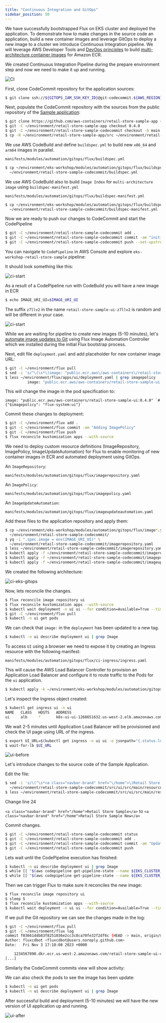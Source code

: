 ```yaml
---
title: "Continuous Integration and GitOps"
sidebar_position: 50
---
```


We have successfully bootstrapped Flux on EKS cluster and deployed the application. To demonstrate how to make changes in the source code an application, build a new container images and leverage GitOps to deploy a new image to a cluster we introduce Continuous Integration pipeline. We will leverage AWS Developer Tools and [DevOps principles](https://aws.amazon.com/devops/what-is-devops/) to build [multi-architecture container images](https://aws.amazon.com/blogs/containers/introducing-multi-architecture-container-images-for-amazon-ecr/) for Amazon ECR.

We created Continuous Integration Pipeline during the prepare environment step and now we need to make it up and running.

![CI](assets/ci-multi-arch.webp)

First, clone CodeCommit repository for the application sources:

```bash
$ git clone ssh://${GITOPS_IAM_SSH_KEY_ID}@git-codecommit.${AWS_REGION}.amazonaws.com/v1/repos/${EKS_CLUSTER_NAME}-retail-store-sample ~/environment/retail-store-sample-codecommit
```

Next, populate the CodeCommit repository with the sources from the public repository of the [Sample application](https://github.com/aws-containers/retail-store-sample-app):

```bash
$ git clone https://github.com/aws-containers/retail-store-sample-app ~/environment/retail-store-sample-app
$ git -C ~/environment/retail-store-sample-app checkout 0.4.0
$ git -C ~/environment/retail-store-sample-codecommit checkout -b main
$ cp -R ~/environment/retail-store-sample-app/src ~/environment/retail-store-sample-codecommit
```

We use AWS CodeBuild and define `buildspec.yml` to build new `x86_64` and `arm64` images in parallel.

```file
manifests/modules/automation/gitops/flux/buildspec.yml
```

```bash
$ cp ~/environment/eks-workshop/modules/automation/gitops/flux/buildspec.yml \
  ~/environment/retail-store-sample-codecommit/buildspec.yml
```

We use AWS CodeBuild also to build `Image Index` for `multi-architecture image` using `buildspec-manifest.yml`

```file
manifests/modules/automation/gitops/flux/buildspec-manifest.yml
```

```bash
$ cp ~/environment/eks-workshop/modules/automation/gitops/flux/buildspec-manifest.yml \
  ~/environment/retail-store-sample-codecommit/buildspec-manifest.yml
```

Now we are ready to push our changes to CodeCommit and start the CodePipeline

```bash
$ git -C ~/environment/retail-store-sample-codecommit add .
$ git -C ~/environment/retail-store-sample-codecommit commit -am "initial commit"
$ git -C ~/environment/retail-store-sample-codecommit push --set-upstream origin main
```

You can navigate to `CodePipeline` in AWS Console and explore `eks-workshop-retail-store-sample` pipeline:

<ConsoleButton url="https://console.aws.amazon.com/codesuite/codepipeline/pipelines/eks-workshop-retail-store-sample/view" service="codepipeline" label="Open CodePipeline console"/>

It should look something like this:

![ci-start](assets/ci-start.webp)

As a result of a CodePipeline run with CodeBuild you will have a new image in ECR

```bash
$ echo IMAGE_URI_UI=$IMAGE_URI_UI
```

The suffix `z7llv2` in the name `retail-store-sample-ui-z7llv2` is random and will be different in your case.

![ci-start](assets/ecr.webp)

While we are waiting for pipeline to create new images (5-10 minutes), let's [automate image updates to Git](https://fluxcd.io/flux/guides/image-update/) using Flux Image Automation Controller which we installed during the initial Flux bootstrap process.

Next, edit file `deployment.yaml` and add placeholder for new container image URL:

```bash
$ git -C ~/environment/flux pull
$ sed -i 's/^\(\s*\)image: "public.ecr.aws\/aws-containers\/retail-store-sample-ui:0.4.0"/\1image: "public.ecr.aws\/aws-containers\/retail-store-sample-ui:0.4.0" # {"$imagepolicy": "flux-system:ui"}/' ~/environment/flux/apps/ui/deployment.yaml
$ less ~/environment/flux/apps/ui/deployment.yaml | grep imagepolicy
          image: "public.ecr.aws/aws-containers/retail-store-sample-ui:0.4.0" # {"$imagepolicy": "flux-system:ui"}
```

This will change the image in the pod specification to:

```text
image: "public.ecr.aws/aws-containers/retail-store-sample-ui:0.4.0" `# {"$imagepolicy": "flux-system:ui"}`
```

Commit these changes to deployment:

```bash
$ git -C ~/environment/flux add .
$ git -C ~/environment/flux commit -am "Adding ImagePolicy"
$ git -C ~/environment/flux push
$ flux reconcile kustomization apps --with-source
```

We need to deploy custom resource definitions (ImageRepository, ImagePolicy, ImageUpdateAutomation) for Flux to enable monitoring of new container images in ECR and automated deployment using GitOps.

An `ImageRepository`:

```file
manifests/modules/automation/gitops/flux/imagerepository.yaml
```

An `ImagePolicy`:

```file
manifests/modules/automation/gitops/flux/imagepolicy.yaml
```

An `ImageUpdateAutomation`:

```file
manifests/modules/automation/gitops/flux/imageupdateautomation.yaml
```

Add these files to the application repository and apply them:

```bash
$ cp ~/environment/eks-workshop/modules/automation/gitops/flux/image*.yaml \
  ~/environment/retail-store-sample-codecommit/
$ yq -i ".spec.image = env(IMAGE_URI_UI)" \
  ~/environment/retail-store-sample-codecommit/imagerepository.yaml
$ less ~/environment/retail-store-sample-codecommit/imagerepository.yaml | grep image:
$ kubectl apply -f ~/environment/retail-store-sample-codecommit/imagerepository.yaml
$ kubectl apply -f ~/environment/retail-store-sample-codecommit/imagepolicy.yaml
$ kubectl apply -f ~/environment/retail-store-sample-codecommit/imageupdateautomation.yaml
```

We created the following architecture:

![ci-eks-gitops](assets/ci-eks-gitops.webp)

Now, lets reconcile the changes.

```bash
$ flux reconcile image repository ui
$ flux reconcile kustomization apps --with-source
$ kubectl wait deployment -n ui ui --for condition=Available=True --timeout=120s
$ git -C ~/environment/flux pull
$ kubectl -n ui get pods
```

We can check that `image:` in the `deployment` has been updated to a new tag.

```bash
$ kubectl -n ui describe deployment ui | grep Image
```

To access `UI` using a browser we need to expose it by creating an Ingress resource with the following manifest:

```file
manifests/modules/automation/gitops/flux/ci-ingress/ingress.yaml
```

This will cause the AWS Load Balancer Controller to provision an Application Load Balancer and configure it to route traffic to the Pods for the `ui` application.

```bash timeout=180 wait=10
$ kubectl apply -k ~/environment/eks-workshop/modules/automation/gitops/flux/ci-ingress
```

Let's inspect the Ingress object created:

```bash
$ kubectl get ingress ui -n ui
NAME   CLASS   HOSTS   ADDRESS                                            PORTS   AGE
ui     alb     *       k8s-ui-ui-1268651632.us-west-2.elb.amazonaws.com   80      15s
```

We wait 2-5 minutes until Application Load Balancer will be provisioned and check the UI page using URL of the ingress.

```bash timeout=300
$ export UI_URL=$(kubectl get ingress -n ui ui -o jsonpath="{.status.loadBalancer.ingress[*].hostname}{'\n'}")
$ wait-for-lb $UI_URL
```

![ui-before](assets/ui-before.webp)

Let's introduce changes to the source code of the Sample Application.

Edit the file:

```bash
$ sed -i 's/\(^\s*<a class="navbar-brand" href="\/home">\)Retail Store Sample/\1Retail Store Sample New/' \
  ~/environment/retail-store-sample-codecommit/src/ui/src/main/resources/templates/fragments/layout.html
$ less ~/environment/retail-store-sample-codecommit/src/ui/src/main/resources/templates/fragments/layout.html | grep New
```

Change line 24

`<a class="navbar-brand" href="/home">Retail Store Sample</a>` to `<a class="navbar-brand" href="/home">Retail Store Sample New</a>`

Commit changes.

```bash wait=30
$ git -C ~/environment/retail-store-sample-codecommit status
$ git -C ~/environment/retail-store-sample-codecommit add .
$ git -C ~/environment/retail-store-sample-codecommit commit -am "Update UI src"
$ git -C ~/environment/retail-store-sample-codecommit push
```

Lets wait until the CodePipeline execution has finished:

```bash timeout=900 wait=30
$ kubectl -n ui describe deployment ui | grep Image
$ while [[ "$(aws codepipeline get-pipeline-state --name ${EKS_CLUSTER_NAME}-retail-store-sample --query 'stageStates[1].actionStates[0].latestExecution.status' --output text)" != "InProgress" ]]; do echo "Waiting for pipeline to start ..."; sleep 10; done && echo "Pipeline started."
$ while [[ "$(aws codepipeline get-pipeline-state --name ${EKS_CLUSTER_NAME}-retail-store-sample --query 'stageStates[1].actionStates[2].latestExecution.status' --output text)" != "Succeeded" ]]; do echo "Waiting for pipeline to reach 'Succeeded' state ..."; sleep 10; done && echo "Pipeline has reached the 'Succeeded' state."
```

Then we can trigger Flux to make sure it reconciles the new image:

```bash
$ flux reconcile image repository ui
$ sleep 5
$ flux reconcile kustomization apps --with-source
$ kubectl wait deployment -n ui ui --for condition=Available=True --timeout=120s
```

If we pull the Git repository we can see the changes made in the log:

```bash
$ git -C ~/environment/flux pull
$ git -C ~/environment/flux log
commit f03661ddb83f8251036e2cc3c8ca70fe32f2df6c (HEAD -> main, origin/main, origin/HEAD)
Author: fluxcdbot <fluxcdbot@users.noreply.github.com>
Date:   Fri Nov 3 17:18:08 2023 +0000

    1234567890.dkr.ecr.us-west-2.amazonaws.com/retail-store-sample-ui-c5nmqe:i20231103171720-ac8730e8
[...]
```

Similarly the CodeCommit commits view will show activity:

<ConsoleButton url="https://console.aws.amazon.com/codesuite/codecommit/repositories/eks-workshop-gitops/commits" service="codecommit" label="Open CodeCommit console"/>

We can also check the pods to see the image has been update:

```bash
$ kubectl -n ui get pods
$ kubectl -n ui describe deployment ui | grep Image
```

After successful build and deployment (5-10 minutes) we will have the new version of UI application up and running.

![ui-after](assets/ui-after.webp)
